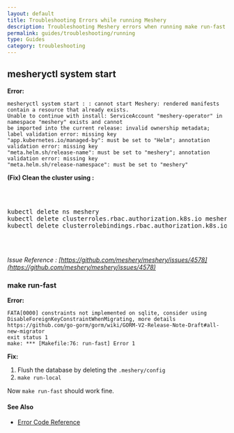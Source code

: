 ```yaml
---
layout: default
title: Troubleshooting Errors while running Meshery 
description: Troubleshooting Meshery errors when running make run-fast / meshery system start 
permalink: guides/troubleshooting/running
type: Guides
category: troubleshooting
---
```


## mesheryctl system start 
**Error:**
```
mesheryctl system start : : cannot start Meshery: rendered manifests contain a resource that already exists. 
Unable to continue with install: ServiceAccount "meshery-operator" in namespace "meshery" exists and cannot 
be imported into the current release: invalid ownership metadata; label validation error: missing key 
"app.kubernetes.io/managed-by": must be set to "Helm"; annotation validation error: missing key 
"meta.helm.sh/release-name": must be set to "meshery"; annotation validation error: missing key 
"meta.helm.sh/release-namespace": must be set to "meshery"
```
 
**(Fix) Clean the cluster using :**
 <pre class="codeblock-pre"><div class="codeblock">
 <div class="clipboardjs">
kubectl delete ns meshery
kubectl delete clusterroles.rbac.authorization.k8s.io meshery-controller-role meshery-operator-role meshery-proxy-role meshery-metrics-reader
kubectl delete clusterrolebindings.rbac.authorization.k8s.io meshery-controller-rolebinding meshery-operator-rolebinding meshery-proxy-rolebinding
 </div></div>
 </pre>
 *Issue Reference : [https://github.com/meshery/meshery/issues/4578](https://github.com/meshery/meshery/issues/4578)*

### make run-fast
**Error:**
```
FATA[0000] constraints not implemented on sqlite, consider using DisableForeignKeyConstraintWhenMigrating, more details https://github.com/go-gorm/gorm/wiki/GORM-V2-Release-Note-Draft#all-new-migrator 
exit status 1
make: *** [Makefile:76: run-fast] Error 1
```

**Fix:**
1. Flush the  database by deleting the `.meshery/config`
2. `make run-local`

Now `make run-fast` should work fine. 

#### See Also

- [Error Code Reference](/reference/error-codes)